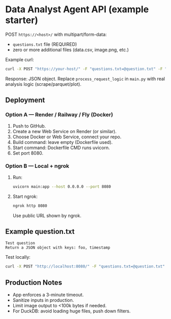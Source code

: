 # Data Analyst Agent API (example starter)

POST `https://<host>/` with multipart/form-data:
 - `questions.txt` file (REQUIRED)
 - zero or more additional files (data.csv, image.png, etc.)

Example curl:
```bash
curl -X POST "https://your-host/" -F "questions.txt=@question.txt" -F "data.csv=@data.csv"
```

Response: JSON object. Replace `process_request_logic` in `main.py` with real analysis logic (scrape/parquet/plot).

## Deployment

### Option A — Render / Railway / Fly (Docker)

1. Push to GitHub.
2. Create a new Web Service on Render (or similar).
3. Choose Docker or Web Service, connect your repo.
4. Build command: leave empty (Dockerfile used).
5. Start command: Dockerfile CMD runs uvicorn.
6. Set port 8080.

### Option B — Local + ngrok

1. Run:
   ```bash
   uvicorn main:app --host 0.0.0.0 --port 8080
   ```
2. Start ngrok:
   ```bash
   ngrok http 8080
   ```
   Use public URL shown by ngrok.

## Example question.txt

```
Test question
Return a JSON object with keys: foo, timestamp
```

Test locally:
```bash
curl -X POST "http://localhost:8080/" -F "questions.txt=@question.txt"
```

## Production Notes

- App enforces a 3-minute timeout.
- Sanitize inputs in production.
- Limit image output to <100k bytes if needed.
- For DuckDB: avoid loading huge files, push down filters.
